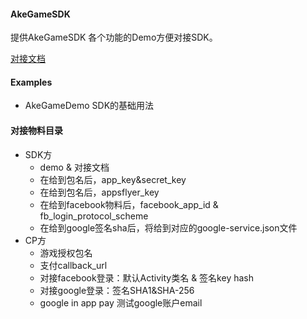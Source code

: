 #### AkeGameSDK

提供AkeGameSDK 各个功能的Demo方便对接SDK。

[对接文档](https://github.com/xuxu5112/QxGameSDKSamples/wiki)

#### Examples

- AkeGameDemo  SDK的基础用法

#### 对接物料目录

* SDK方
  * demo & 对接文档
  * 在给到包名后，app_key&secret_key
  * 在给到包名后，appsflyer_key
  * 在给到facebook物料后，facebook_app_id & fb_login_protocol_scheme 
  * 在给到google签名sha后，将给到对应的google-service.json文件
* CP方
  * 游戏授权包名
  * 支付callback_url
  * 对接facebook登录：默认Activity类名 & 签名key hash
  * 对接google登录：签名SHA1&SHA-256 
  * google in app pay 测试google账户email

